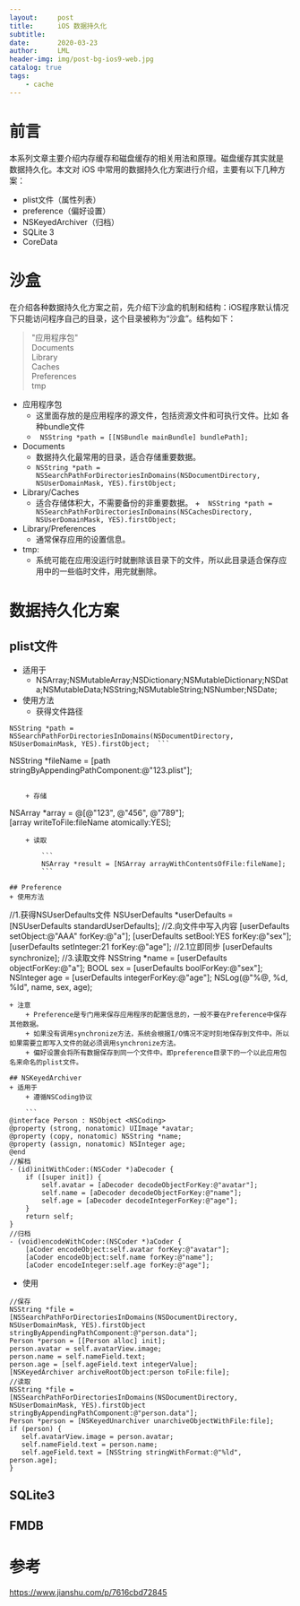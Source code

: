 ```yaml
---
layout:     post
title:      iOS 数据持久化
subtitle:   
date:       2020-03-23
author:     LML
header-img: img/post-bg-ios9-web.jpg
catalog: true
tags:
    - cache
---
```


# 前言
本系列文章主要介绍内存缓存和磁盘缓存的相关用法和原理。磁盘缓存其实就是 数据持久化。本文对 iOS 中常用的数据持久化方案进行介绍，主要有以下几种方案：  

- plist文件（属性列表）
- preference（偏好设置）
- NSKeyedArchiver（归档）
- SQLite 3
- CoreData

# 沙盒
在介绍各种数据持久化方案之前，先介绍下沙盒的机制和结构：iOS程序默认情况下只能访问程序自己的目录，这个目录被称为“沙盒”。结构如下：
>"应用程序包"  
Documents  
Library  
    Caches  
    Preferences  
tmp  

+ 应用程序包
	+ 这里面存放的是应用程序的源文件，包括资源文件和可执行文件。比如 各种bundle文件
	+ ``` NSString *path = [[NSBundle mainBundle] bundlePath];```
+ Documents
	+ 数据持久化最常用的目录，适合存储重要数据。 
	+ ``` NSString *path = NSSearchPathForDirectoriesInDomains(NSDocumentDirectory, NSUserDomainMask, YES).firstObject; ```
+ Library/Caches
	+ 适合存储体积大，不需要备份的非重要数据。
	+```  NSString *path = NSSearchPathForDirectoriesInDomains(NSCachesDirectory, NSUserDomainMask, YES).firstObject;```
+ Library/Preferences
	+ 通常保存应用的设置信息。
+ tmp: 
	+ 系统可能在应用没运行时就删除该目录下的文件，所以此目录适合保存应用中的一些临时文件，用完就删除。

# 数据持久化方案
## plist文件
+ 适用于
	+ NSArray;NSMutableArray;NSDictionary;NSMutableDictionary;NSData;NSMutableData;NSString;NSMutableString;NSNumber;NSDate; 
+ 使用方法
	+ 获得文件路径  
```  
NSString *path = NSSearchPathForDirectoriesInDomains(NSDocumentDirectory, NSUserDomainMask, YES).firstObject;  ```  
```  
NSString *fileName = [path stringByAppendingPathComponent:@"123.plist"];  
```

	+ 存储  
```  
NSArray *array = @[@"123", @"456", @"789"];  
[array writeToFile:fileName atomically:YES];
```  
	+ 读取

		```  
		NSArray *result = [NSArray arrayWithContentsOfFile:fileName];
		```  
	
## Preference
+ 使用方法  

```  
//1.获得NSUserDefaults文件
NSUserDefaults *userDefaults = [NSUserDefaults standardUserDefaults];
//2.向文件中写入内容
[userDefaults setObject:@"AAA" forKey:@"a"];
[userDefaults setBool:YES forKey:@"sex"];
[userDefaults setInteger:21 forKey:@"age"];
//2.1立即同步
[userDefaults synchronize];
//3.读取文件
NSString *name = [userDefaults objectForKey:@"a"];
BOOL sex = [userDefaults boolForKey:@"sex"];
NSInteger age = [userDefaults integerForKey:@"age"];
NSLog(@"%@, %d, %ld", name, sex, age);  
```  
+ 注意
	+ Preference是专门用来保存应用程序的配置信息的，一般不要在Preference中保存其他数据。
	+ 如果没有调用synchronize方法，系统会根据I/O情况不定时刻地保存到文件中。所以如果需要立即写入文件的就必须调用synchronize方法。
	+ 偏好设置会将所有数据保存到同一个文件中。即preference目录下的一个以此应用包名来命名的plist文件。

## NSKeyedArchiver
+ 适用于
	+ 遵循NSCoding协议

	```   
@interface Person : NSObject <NSCoding>
@property (strong, nonatomic) UIImage *avatar;
@property (copy, nonatomic) NSString *name;
@property (assign, nonatomic) NSInteger age;
@end
//解档
- (id)initWithCoder:(NSCoder *)aDecoder {
    if ([super init]) {
        self.avatar = [aDecoder decodeObjectForKey:@"avatar"];
        self.name = [aDecoder decodeObjectForKey:@"name"];
        self.age = [aDecoder decodeIntegerForKey:@"age"];
    }
    return self;
}
//归档
- (void)encodeWithCoder:(NSCoder *)aCoder {
    [aCoder encodeObject:self.avatar forKey:@"avatar"];
    [aCoder encodeObject:self.name forKey:@"name"];
    [aCoder encodeInteger:self.age forKey:@"age"];
```   
+ 使用  

```   
//保存
NSString *file = [NSSearchPathForDirectoriesInDomains(NSDocumentDirectory, NSUserDomainMask, YES).firstObject stringByAppendingPathComponent:@"person.data"];
Person *person = [[Person alloc] init];
person.avatar = self.avatarView.image;
person.name = self.nameField.text;
person.age = [self.ageField.text integerValue];
[NSKeyedArchiver archiveRootObject:person toFile:file];
//读取
NSString *file = [NSSearchPathForDirectoriesInDomains(NSDocumentDirectory, NSUserDomainMask, YES).firstObject stringByAppendingPathComponent:@"person.data"];
Person *person = [NSKeyedUnarchiver unarchiveObjectWithFile:file];
if (person) {
   self.avatarView.image = person.avatar;
   self.nameField.text = person.name;
   self.ageField.text = [NSString stringWithFormat:@"%ld", person.age];
}
```   
## SQLite3
## FMDB
# 参考
<https://www.jianshu.com/p/7616cbd72845>
